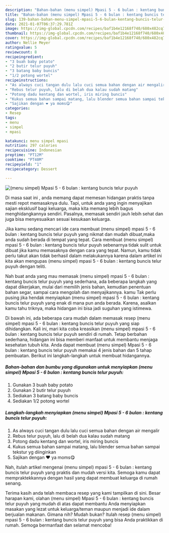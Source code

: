 ```yaml
---
description: "Bahan-bahan (menu simpel) Mpasi 5 - 6 bulan : kentang buncis telur puyuh yang enak dan Mudah Dibuat"
title: "Bahan-bahan (menu simpel) Mpasi 5 - 6 bulan : kentang buncis telur puyuh yang enak dan Mudah Dibuat"
slug: 139-bahan-bahan-menu-simpel-mpasi-5-6-bulan-kentang-buncis-telur-puyuh-yang-enak-dan-mudah-dibuat
date: 2021-01-07T06:37:29.781Z
image: https://img-global.cpcdn.com/recipes/baf1b4e12168f740/680x482cq70/menu-simpel-mpasi-5-6-bulan-kentang-buncis-telur-puyuh-foto-resep-utama.jpg
thumbnail: https://img-global.cpcdn.com/recipes/baf1b4e12168f740/680x482cq70/menu-simpel-mpasi-5-6-bulan-kentang-buncis-telur-puyuh-foto-resep-utama.jpg
cover: https://img-global.cpcdn.com/recipes/baf1b4e12168f740/680x482cq70/menu-simpel-mpasi-5-6-bulan-kentang-buncis-telur-puyuh-foto-resep-utama.jpg
author: Nellie Meyer
ratingvalue: 5
reviewcount: 8
recipeingredient:
- "3 buah baby potato"
- "2 butir telur puyuh"
- "3 batang baby buncis"
- "1/2 potong wortel"
recipeinstructions:
- "As always cuci tangan dulu lalu cuci semua bahan dengan air mengalir"
- "Rebus telur puyuh, lalu di belah dua kalau sudah matang"
- "Potong dadu kentang dan wortel, iris miring buncis"
- "Kukus semua bahan sampai matang, lalu blender semua bahan sampai tekstur yg diinginkan"
- "Sajikan dengan ❤️ ya moms😋"
categories:
- Resep
tags:
- menu
- simpel
- mpasi

katakunci: menu simpel mpasi 
nutrition: 297 calories
recipecuisine: Indonesian
preptime: "PT12M"
cooktime: "PT40M"
recipeyield: "1"
recipecategory: Dessert

---
```



![(menu simpel) Mpasi 5 - 6 bulan : kentang buncis telur puyuh](https://img-global.cpcdn.com/recipes/baf1b4e12168f740/680x482cq70/menu-simpel-mpasi-5-6-bulan-kentang-buncis-telur-puyuh-foto-resep-utama.jpg)

Di masa  saat ini , anda memang dapat memesan hidangan praktis tanpa mesti repot memasaknya dulu. Tapi, untuk anda yang ingin menyajikan sajian eksklusif bagi keluarga, maka kita memang lebih bagus menghidangkannya sendiri. Pasalnya, memasak sendiri jauh lebih sehat dan juga bisa menyesuaikan sesuai kesukaan keluarga.

Jika kamu sedang mencari ide cara membuat (menu simpel) mpasi 5 - 6 bulan : kentang buncis telur puyuh yang nikmat dan mudah dibuat,maka anda sudah berada di tempat yang tepat. Cara membuat (menu simpel) mpasi 5 - 6 bulan : kentang buncis telur puyuh  sebenarnya tidak sulit untuk dibuat jika kamu memasaknya dengan cara yang tepat. Namun, kamu tidak perlu takut akan tidak berhasil dalam melakukannya 
karena dalam artikel ini kita akan mengupas (menu simpel) mpasi 5 - 6 bulan : kentang buncis telur puyuh dengan teliti.  



Nah buat anda yang mau memasak (menu simpel) mpasi 5 - 6 bulan : kentang buncis telur puyuh yang sederhana, ada beberapa langkah yang dapat dikerjakan, mulai dari memilih jenis bahan, kemudian penentuan bahan segar, sampai cara mengolah dan menyajikannya. kamu Tak perlu pusing jika hendak menyiapkan (menu simpel) mpasi 5 - 6 bulan : kentang buncis telur puyuh yang enak di mana pun anda berada. Karena, asalkan kamu  tahu triknya, maka hidangan ini bisa jadi suguhan yang istimewa.

Di bawah ini, ada beberapa cara mudah dalam memasak resep (menu simpel) mpasi 5 - 6 bulan : kentang buncis telur puyuh yang siap dihidangkan. Kali ini, mari kita coba kreasikan (menu simpel) mpasi 5 - 6 bulan : kentang buncis telur puyuh sendiri di rumah. Tetap berbahan sederhana, hidangan ini bisa memberi manfaat untuk membantu menjaga kesehatan tubuh kita. Anda dapat membuat (menu simpel) Mpasi 5 - 6 bulan : kentang buncis telur puyuh memakai 4 jenis bahan dan 5 tahap pembuatan. Berikut ini langkah-langkah untuk membuat hidangannya.

<!--inarticleads1-->

##### Bahan-bahan dan bumbu yang digunakan untuk menyiapkan (menu simpel) Mpasi 5 - 6 bulan : kentang buncis telur puyuh:

1. Gunakan 3 buah baby potato
1. Gunakan 2 butir telur puyuh
1. Sediakan 3 batang baby buncis
1. Sediakan 1/2 potong wortel




<!--inarticleads2-->

##### Langkah-langkah menyiapkan (menu simpel) Mpasi 5 - 6 bulan : kentang buncis telur puyuh:

1. As always cuci tangan dulu lalu cuci semua bahan dengan air mengalir
1. Rebus telur puyuh, lalu di belah dua kalau sudah matang
1. Potong dadu kentang dan wortel, iris miring buncis
1. Kukus semua bahan sampai matang, lalu blender semua bahan sampai tekstur yg diinginkan
1. Sajikan dengan ❤️ ya moms😋




Nah, itulah artikel mengenai  (menu simpel) mpasi 5 - 6 bulan : kentang buncis telur puyuh  yang praktis dan mudah versi kita. Semoga kamu dapat mempraktekkannya dengan hasil yang dapat membuat keluarga di rumah senang. 

Terima kasih anda telah membaca resep yang kami tampilkan di sini. Besar harapan kami, olahan  (menu simpel) Mpasi 5 - 6 bulan : kentang buncis telur puyuh yang mudah di atas dapat membantu Anda menyiapkan masakan yang lezat untuk keluarga/teman maupun menjadi ide dalam berjualan makanan. Gimana nih? Mudah bukan? Itulah resep (menu simpel) mpasi 5 - 6 bulan : kentang buncis telur puyuh yang bisa Anda praktikkan di rumah. Semoga bermanfaat dan selamat mencoba!

